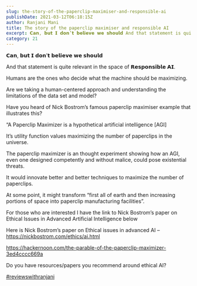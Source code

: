 ```yaml
---
slug: the-story-of-the-paperclip-maximiser-and-responsible-ai
publishDate: 2021-03-12T06:18:15Z
author: Ranjani Mani
title: The story of the paperclip maximiser and responsible AI 
excerpt: 𝗖𝗮𝗻, 𝗯𝘂𝘁 𝗜 𝗱𝗼𝗻’𝘁 𝗯𝗲𝗹𝗶𝗲𝘃𝗲 𝘄𝗲 𝘀𝗵𝗼𝘂𝗹𝗱 And that statement is quite relevant in the space of 𝗥𝗲𝘀𝗽𝗼𝗻𝘀𝗶𝗯𝗹𝗲 𝗔𝗜. Humans are the ones who decide what the machine should be maximizing. Are we taking a human-centered approach and understanding the limitations of the data set and model? Have you heard of Nick Bostrom’s famous paperclip  ... 
category: 21
---
```


𝗖𝗮𝗻, 𝗯𝘂𝘁 𝗜 𝗱𝗼𝗻’𝘁 𝗯𝗲𝗹𝗶𝗲𝘃𝗲 𝘄𝗲 𝘀𝗵𝗼𝘂𝗹𝗱

And that statement is quite relevant in the space of 𝗥𝗲𝘀𝗽𝗼𝗻𝘀𝗶𝗯𝗹𝗲 𝗔𝗜.

Humans are the ones who decide what the machine should be maximizing.

Are we taking a human-centered approach and understanding the limitations of the data set and model?

Have you heard of Nick Bostrom’s famous paperclip maximiser example that illustrates this?

“A Paperclip Maximizer is a hypothetical artificial intelligence \[AGI\]

It’s utility function values maximizing the number of paperclips in the universe.

The paperclip maximizer is an thought experiment showing how an AGI, even one designed competently and without malice, could pose existential threats.

It would innovate better and better techniques to maximize the number of paperclips.

At some point, it might transform “first all of earth and then increasing portions of space into paperclip manufacturing facilities”.

For those who are interested I have the link to Nick Bostrom’s paper on Ethical Issues in Advanced Artificial Intelligence below

Here is Nick Bostrom’s paper on Ethical issues in advanced AI – <https://nickbostrom.com/ethics/ai.html>

https://hackernoon.com/the-parable-of-the-paperclip-maximizer-3ed4cccc669a

Do you have resources/papers you recommend around ethical AI?

[#reviewswithranjani](https://www.linkedin.com/feed/hashtag/?keywords=reviewswithranjani&highlightedUpdateUrns=urn%3Ali%3Aactivity%3A6776019523859570688)
